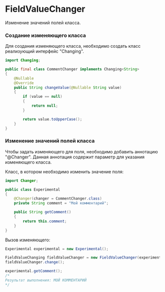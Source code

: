 # FieldValueChanger
Изменение значений полей класса.

### Создание изменяющего класса
Для создания изменяющего класса, необходимо создать класс реализующий интерфейс "Changing".

```java
import Changing;

public final class CommentChanger implements Changing<String>
{
	@Nullable
	@Override
	public String changeValue(@Nullable String value)
	{
		if (value == null)
		{
			return null;
		}

		return value.toUpperCase();
	}
}
```

### Изменение значений полей класса
Чтобы задать изменяющего для поля, необходимо добавить аннотацию "@Changer".
Данная аннотация содержит параметр для указания изменяющего класса.

Класс, в котором необходимо изменить значение поля:

```java
import Changer;

public class Experimental
{
	@Changer(changer = CommentChanger.class)
	private String comment = "Мой комментарий";

	public String getComment()
	{
		return this.comment;
	}
}
```
Вызов изменяющего:
```java
Experimental experimental = new Experimental();

FieldValueChanging fieldValueChanger = new FieldValueChanger(experimental);
fieldValueChanger.change();

experimental.getComment();
/*
Результат выполнения: МОЙ КОММЕНТАРИЙ
*/